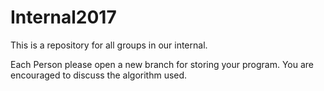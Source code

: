 # Internal2017
This is a repository for all groups in our internal.

Each Person please open a new branch for storing your program. You are encouraged to discuss the algorithm used.
